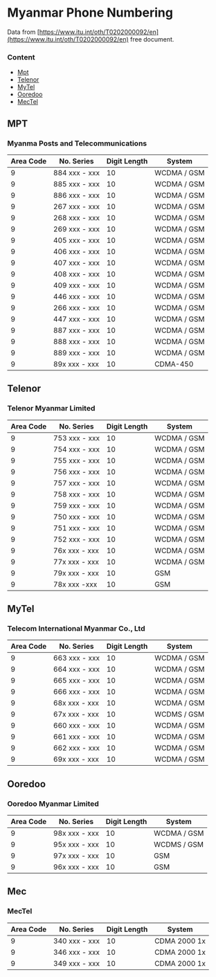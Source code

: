 # Myanmar Phone Numbering

Data from [https://www.itu.int/oth/T0202000092/en](https://www.itu.int/oth/T0202000092/en) free document.

###  Content

- [Mpt](#mpt)
- [Telenor](#telenor)
- [MyTel](#mytel)
- [Ooredoo](#ooredoo)
- [MecTel](#mec)



##  MPT

###  Myanma Posts and Telecommunications

| Area Code | No. Series    | Digit Length | System      |
| --------- | ------------- | ------------ | ----------- |
| 9         | 884 xxx - xxx | 10           | WCDMA / GSM |
| 9         | 885 xxx - xxx | 10           | WCDMA / GSM |
| 9         | 886 xxx - xxx | 10           | WCDMA / GSM |
| 9         | 267 xxx - xxx | 10           | WCDMA / GSM |
| 9         | 268 xxx - xxx | 10           | WCDMA / GSM |
| 9         | 269 xxx - xxx | 10           | WCDMA / GSM |
| 9         | 405 xxx - xxx | 10           | WCDMA / GSM |
| 9         | 406 xxx - xxx | 10           | WCDMA / GSM |
| 9         | 407 xxx - xxx | 10           | WCDMA / GSM |
| 9         | 408 xxx - xxx | 10           | WCDMA / GSM |
| 9         | 409 xxx - xxx | 10           | WCDMA / GSM |
| 9         | 446 xxx - xxx | 10           | WCDMA / GSM |
| 9         | 266 xxx - xxx | 10           | WCDMA / GSM |
| 9         | 447 xxx - xxx | 10           | WCDMA / GSM |
| 9         | 887 xxx - xxx | 10           | WCDMA / GSM |
| 9         | 888 xxx - xxx | 10           | WCDMA / GSM |
| 9         | 889 xxx - xxx | 10           | WCDMA / GSM |
| 9         | 89x xxx - xxx | 10           | CDMA-450    |

##  Telenor

### Telenor Myanmar Limited

| Area Code | No. Series    | Digit Length | System      |
| --------- | ------------- | ------------ | ----------- |
| 9         | 753 xxx - xxx | 10           | WCDMA / GSM |
| 9         | 754 xxx - xxx | 10           | WCDMA / GSM |
| 9         | 755 xxx - xxx | 10           | WCDMA / GSM |
| 9         | 756 xxx - xxx | 10           | WCDMA / GSM |
| 9         | 757 xxx - xxx | 10           | WCDMA / GSM |
| 9         | 758 xxx - xxx | 10           | WCDMA / GSM |
| 9         | 759 xxx - xxx | 10           | WCDMA / GSM |
| 9         | 750 xxx - xxx | 10           | WCDMA / GSM |
| 9         | 751 xxx - xxx | 10           | WCDMA / GSM |
| 9         | 752 xxx - xxx | 10           | WCDMA / GSM |
| 9         | 76x xxx - xxx | 10           | WCDMA / GSM |
| 9         | 77x xxx - xxx | 10           | WCDMA / GSM |
| 9         | 79x xxx - xxx | 10           | GSM         |
| 9         | 78x xxx -xxx  | 10           | GSM         |

##  MyTel

### Telecom International Myanmar Co., Ltd

| Area Code | No. Series    | Digit Length | System      |
| --------- | ------------- | ------------ | ----------- |
| 9         | 663 xxx - xxx | 10           | WCDMA / GSM |
| 9         | 664 xxx - xxx | 10           | WCDMA / GSM |
| 9         | 665 xxx - xxx | 10           | WCDMA / GSM |
| 9         | 666 xxx - xxx | 10           | WCDMA / GSM |
| 9         | 68x xxx - xxx | 10           | WCDMA / GSM |
| 9         | 67x xxx - xxx | 10           | WCDMS / GSM |
| 9         | 660 xxx - xxx | 10           | WCDMA / GSM |
| 9         | 661 xxx - xxx | 10           | WCDMA / GSM |
| 9         | 662 xxx - xxx | 10           | WCDMA / GSM |
| 9         | 69x xxx - xxx | 10           | WCDMA / GSM |

##  Ooredoo

###  Ooredoo Myanmar Limited

| Area Code | No. Series    | Digit Length | System      |
| --------- | ------------- | ------------ | ----------- |
| 9         | 98x xxx - xxx | 10           | WCDMA / GSM |
| 9         | 95x xxx - xxx | 10           | WCDMS / GSM |
| 9         | 97x xxx - xxx | 10           | GSM         |
| 9         | 96x xxx - xxx | 10           | GSM         |

##  Mec

###  MecTel

| Area Code | No. Series    | Digit Length | System       |
| --------- | ------------- | ------------ | ------------ |
| 9         | 340 xxx - xxx | 10           | CDMA 2000 1x |
| 9         | 346 xxx - xxx | 10           | CDMA 2000 1x |
| 9         | 349 xxx - xxx | 10           | CDMA 2000 1x |